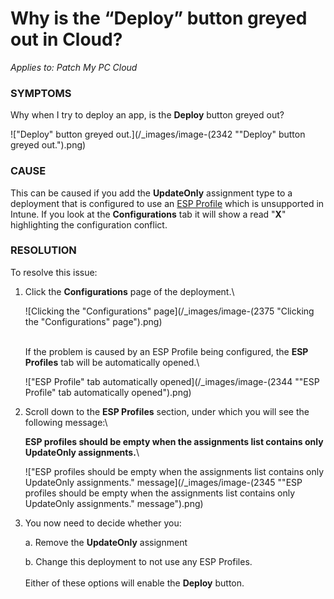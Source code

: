 # Why is the “Deploy” button greyed out in Cloud?

_Applies to: Patch My PC Cloud_

### SYMPTOMS

Why when I try to deploy an app, is the **Deploy** button greyed out?

!["Deploy" button greyed out.](/_images/image-(2342 "\"Deploy\" button greyed out.").png)

### CAUSE

This can be caused if you add the **UpdateOnly** assignment type to a deployment that is configured to use an [ESP Profile](../../cloud-deployments/deploying-an-app-using-cloud/cloud-configurations-deployment-tab/esp-profiles-deployments.md) which is unsupported in Intune. If you look at the **Configurations** tab it will show a read "**X**" highlighting the configuration conflict.

### RESOLUTION

To resolve this issue:

1.  Click the **Configurations** page of the deployment.\\

    ![Clicking the "Configurations" page](/_images/image-(2375 "Clicking the \"Configurations\" page").png)

    \
    If the problem is caused by an ESP Profile being configured, the **ESP Profiles** tab will be automatically opened.\\

    !["ESP Profile" tab automatically opened](/_images/image-(2344 "\"ESP Profile\" tab automatically opened").png)
2.  Scroll down to the **ESP Profiles** section, under which you will see the following message:\\

    **ESP profiles should be empty when the assignments list contains only UpdateOnly assignments.**\\

    !["ESP profiles should be empty when the assignments list contains only UpdateOnly assignments." message](/_images/image-(2345 "\"ESP profiles should be empty when the assignments list contains only UpdateOnly assignments.\" message").png)
3.  You now need to decide whether you:

    a. Remove the **UpdateOnly** assignment

    b. Change this deployment to not use any ESP Profiles.\
    \
    Either of these options will enable the **Deploy** button.